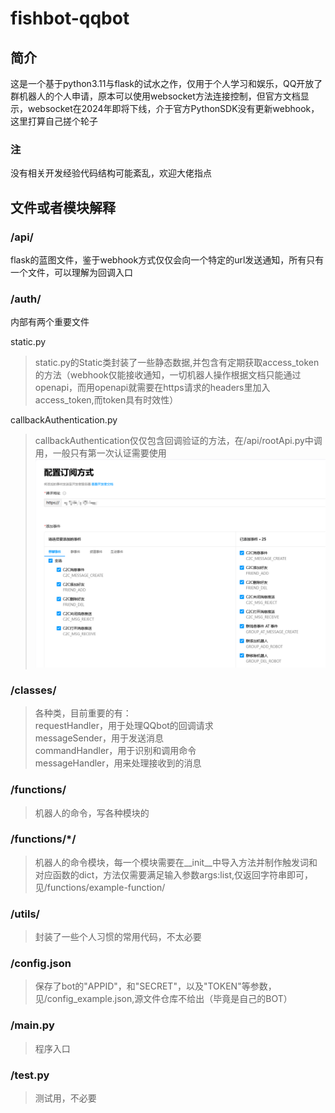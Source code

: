 # fishbot-qqbot
## 简介
这是一个基于python3.11与flask的试水之作，仅用于个人学习和娱乐，QQ开放了群机器人的个人申请，原本可以使用websocket方法连接控制，但官方文档显示，websocket在2024年即将下线，介于官方PythonSDK没有更新webhook，这里打算自己搓个轮子
### 注
没有相关开发经验代码结构可能紊乱，欢迎大佬指点

## 文件或者模块解释
### /api/
flask的蓝图文件，鉴于webhook方式仅仅会向一个特定的url发送通知，所有只有一个文件，可以理解为回调入口
### /auth/
内部有两个重要文件

 static.py  
>static.py的Static类封装了一些静态数据,并包含有定期获取access_token的方法（webhook仅能接收通知，一切机器人操作根据文档只能通过openapi，而用openapi就需要在https请求的headers里加入access_token,而token具有时效性）  

 callbackAuthentication.py
> callbackAuthentication仅仅包含回调验证的方法，在/api/rootApi.py中调用，一般只有第一次认证需要使用
> ![图片](/readme-assets/img1.png)

### /classes/
>各种类，目前重要的有：  
requestHandler，用于处理QQbot的回调请求  
messageSender，用于发送消息  
commandHandler，用于识别和调用命令  
messageHandler，用来处理接收到的消息

### /functions/ 
> 机器人的命令，写各种模块的

### /functions/*/
> 机器人的命令模块，每一个模块需要在__init__中导入方法并制作触发词和对应函数的dict，方法仅需要满足输入参数args:list,仅返回字符串即可，见/functions/example-function/

### /utils/
> 封装了一些个人习惯的常用代码，不太必要

### /config.json
> 保存了bot的"APPID"，和"SECRET"，以及"TOKEN"等参数，见/config_example.json,源文件仓库不给出（毕竟是自己的BOT）

### /main.py
> 程序入口

### /test.py
> 测试用，不必要
    